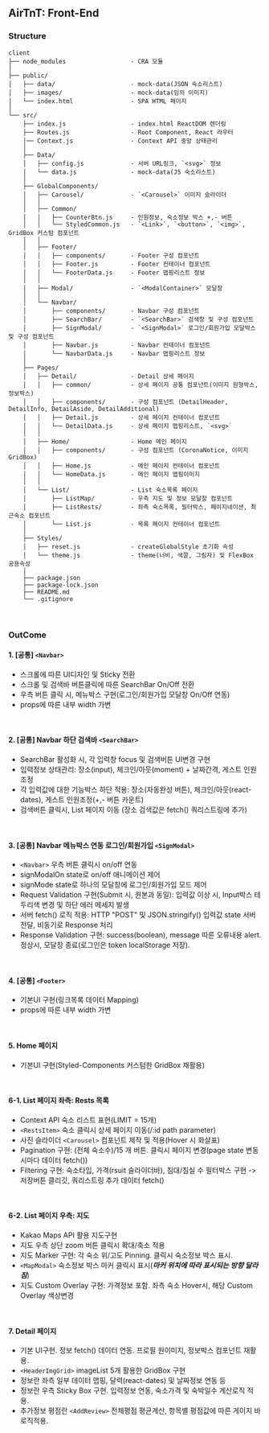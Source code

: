 ## AirTnT: Front-End
### Structure
```
client
├── node_modules                  - CRA 모듈
│
├── public/                   
│   ├── data/                     - mock-data(JSON 숙소리스트)
│   ├── images/                   - mock-data(임의 이미지)
│   └── index.html                - SPA HTML 페이지
│
└── src/                      
    ├── index.js                  - index.html ReactDOM 렌더링
    ├── Routes.js                 - Root Component, React 라우터
    │── Context.js                - Context API 중앙 상태관리
    │ 
    ├── Data/                     
    │   ├── config.js             - 서버 URL링크, `<svg>` 정보
    │   └── data.js               - mock-data(JS 숙소리스트)
    │ 
    ├── GlobalComponents/         
    │   ├── Carousel/             - `<Carousel>` 이미지 슬라이더
    │   │
    │   ├── Common/
    │   │   ├── CounterBtn.js     - 인원정보, 숙소정보 박스 +,- 버튼
    │   │   └── StyledCommon.js   - `<Link>`, `<button>`, `<img>`, GridBox 커스텀 컴포넌트
    │   │
    │   ├── Footer/               
    │   │   ├── components/       - Footer 구성 컴포넌트
    │   │   ├── Footer.js         - Footer 컨테이너 컴포넌트
    │   │   └── FooterData.js     - Footer 맵핑리스트 정보
    │   │
    │   ├── Modal/                - `<ModalContainer>` 모달창
    │   │
    │   └── Navbar/               
    │       ├── components/       - Navbar 구성 컴포넌트
    │       ├── SearchBar/        - `<SearchBar>` 검색창 및 구성 컴포넌트
    │       ├── SignModal/        - `<SignModal>` 로그인/회원가입 모달박스 및 구성 컴포넌트
    │       ├── Navbar.js         - Navbar 컨테이너 컴포넌트
    │       └── NavbarData.js     - Navbar 맵핑리스트 정보
    │ 
    ├── Pages/                    
    │   ├── Detail/               - Detail 상세 페이지
    │   │   ├── common/           - 상세 페이지 공통 컴포넌트(이미지 원형박스, 정보박스) 
    │   │   ├── components/       - 구성 컴포넌트 (DetailHeader, DetailInfo, DetailAside, DetailAdditional)
    │   │   ├── Detail.js         - 상세 페이지 컨테이너 컴포넌트
    │   │   └── DetailData.js     - 상세 페이지 맵핑리스트, `<svg>`
    │   │
    │   ├── Home/                 - Home 메인 페이지
    │   │   ├── components/       - 구성 컴포넌트 (CoronaNotice, 이미지 GridBox)
    │   │   ├── Home.js           - 메인 페이지 컨테이너 컴포넌트
    │   │   └── HomeData.js       - 메인 페이지 맵핑이미지
    │   │
    │   └── List/                 - List 숙소목록 페이지
    │       ├── ListMap/          - 우측 지도 및 정보 모달창 컴포넌트
    │       ├── ListRests/        - 좌측 숙소목록, 필터박스, 페이지네이션, 최근숙소 컴포넌트
    │       └── List.js           - 목록 페이지 컨테이너 컴포넌트
    │
    ├── Styles/                     
    │   ├── reset.js              - createGlobalStyle 초기화 속성
    │   └── theme.js              - theme(너비, 색깔, 그림자) 및 FlexBox 공용속성
    │
    ├── package.json
    ├── package-lock.json
    ├── README.md
    └── .gitignore

```
<br />

### OutCome
#### 1. [공통] `<Navbar>`
- 스크롤에 따른 UI디자인 및 Sticky 전환
- 스크롤 및 검색바 버튼클릭에 따른 SearchBar On/Off 전환
- 우측 버튼 클릭 시, 메뉴박스 구현(로그인/회원가입 모달창 On/Off 연동)
- props에 따른 내부 width 가변
<br />

#### 2. [공통] Navbar 하단 검색바 `<SearchBar>`
- SearchBar 활성화 시, 각 입력창 focus 및 검색버튼 UI변경 구현
- 입력정보 상태관리: 장소(input), 체크인/아웃(moment) + 날짜간격, 게스트 인원조정
- 각 입력값에 대한 기능박스 하단 적용: 장소(자동완성 버튼), 체크인/아웃(react-dates), 게스트 인원조정(+,- 버튼 카운트)
- 검색버튼 클릭시, List 페이지 이동 (장소 검색값은 fetch() 쿼리스트링에 추가)
<br />

#### 3. [공통] Navbar 메뉴박스 연동 로그인/회원가입 `<SignModal>`
- `<Navbar>` 우측 버튼 클릭시 on/off 연동
- signModalOn state로 on/off 애니메이션 제어
- signMode state로 하나의 모달창에 로그인/회원가입 모드 제어
- Request Validation 구현(Submit 시, 원본과 동일): 입력값 이상 시, Input박스 테두리색 변경 및 하단 에러 메세지 발생
- 서버 fetch() 로직 적용: HTTP "POST" 및 JSON.stringify() 입력값 state 서버 전달, 비동기로 Response 처리
- Response Validation 구현: success(boolean), message 따른 오류내용 alert. 정상시, 모달창 종료(로그인은 token localStorage 저장).
<br />

#### 4. [공통] `<Footer>`
- 기본UI 구현(링크목록 데이터 Mapping)
- props에 따른 내부 width 가변
<br />

#### 5. Home 페이지
- 기본UI 구현(Styled-Components 커스텀한 GridBox 재활용)
<br />

#### 6-1. List 페이지 좌측: Rests 목록
- Context API 숙소 리스트 표현(LIMIT = 15개)
- `<RestsItem>` 숙소 클릭시 상세 페이지 이동(/:id path parameter)
- 사진 슬라이더 `<Carousel>` 컴포넌트 제작 및 적용(Hover 시 화살표)
- Pagination 구현: (전체 숙소수)/15 개 버튼. 클릭시 페이지 변경(page state 변동시마다 데이터 fetch())
- Filtering 구현: 숙소타입, 가격(rsuit 슬라이더바), 침대/침실 수 필터박스 구현 -> 저장버튼 클리깃, 쿼리스트링 추가 데이터 fetch()
<br />

#### 6-2. List 페이지 우측: 지도
- Kakao Maps API 활용 지도구현
- 지도 우측 상단 zoom 버튼 클릭시 확대/축소 적용
- 지도 Marker 구현: 각 숙소 위/고도 Pinning. 클릭시 숙소정보 박스 표시.
- `<MapModal>` 숙소정보 박스 마커 클릭시 표시(***마커 위치에 따라 표시되는 방향 달라짐***)
- 지도 Custom Overlay 구현: 가격정보 포함. 좌측 숙소 Hover시, 해당 Custom Overlay 색상변경
<br />

#### 7. Detail 페이지
- 기본 UI구현. 정보 fetch() 데이터 연동. 프로필 원이미지, 정보박스 컴포넌트 재활용.
- `<HeaderImgGrid>` imageList 5개 활용한 GridBox 구현
- 정보란 좌측 일부 데이터 맵핑, 달력(react-dates) 및 날짜정보 연동 등
- 정보란 우측 Sticky Box 구현. 입력정보 연동, 숙소가격 및 숙박일수 계산로직 적용.
- 추가정보 평점란 `<AddReview>` 전체평점 평균계산, 항목별 평점값에 따른 게이지 바 로직적용.
